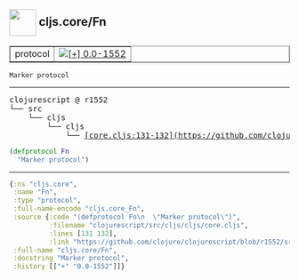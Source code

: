 ## <img width="48px" valign="middle" src="http://i.imgur.com/Hi20huC.png"> cljs.core/Fn

 <table border="1">
<tr>
<td>protocol</td>
<td><a href="https://github.com/cljsinfo/api-refs/tree/0.0-1552"><img valign="middle" alt="[+] 0.0-1552" src="https://img.shields.io/badge/+-0.0--1552-lightgrey.svg"></a> </td>
</tr>
</table>

 <samp>
</samp>

```
Marker protocol
```

---

 <pre>
clojurescript @ r1552
└── src
    └── cljs
        └── cljs
            └── <ins>[core.cljs:131-132](https://github.com/clojure/clojurescript/blob/r1552/src/cljs/cljs/core.cljs#L131-L132)</ins>
</pre>

```clj
(defprotocol Fn
  "Marker protocol")
```


---

```clj
{:ns "cljs.core",
 :name "Fn",
 :type "protocol",
 :full-name-encode "cljs.core_Fn",
 :source {:code "(defprotocol Fn\n  \"Marker protocol\")",
          :filename "clojurescript/src/cljs/cljs/core.cljs",
          :lines [131 132],
          :link "https://github.com/clojure/clojurescript/blob/r1552/src/cljs/cljs/core.cljs#L131-L132"},
 :full-name "cljs.core/Fn",
 :docstring "Marker protocol",
 :history [["+" "0.0-1552"]]}

```
